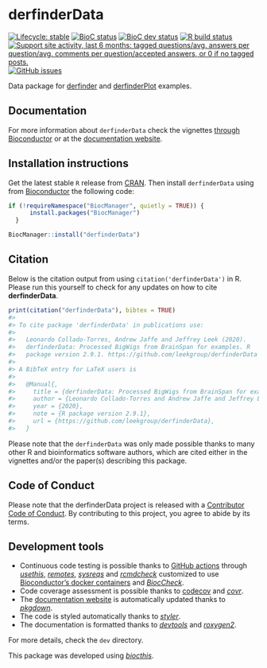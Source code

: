 
<!-- README.md is generated from README.Rmd. Please edit that file -->

# derfinderData

<!-- badges: start -->

[![Lifecycle:
stable](https://img.shields.io/badge/lifecycle-stable-brightgreen.svg)](https://www.tidyverse.org/lifecycle/#stable)
[![BioC
status](http://bioconductor.org/shields/build/release/data-experiment/derfinderData.svg)](http://bioconductor.org/checkResults/release/data-experiment-LATEST/derfinderData/)
[![BioC dev
status](http://bioconductor.org/shields/build/devel/data-experiment/derfinderData.svg)](http://bioconductor.org/checkResults/devel/data-experiment-LATEST/derfinderData/)
[![R build
status](https://github.com/leekgroup/derfinderData/workflows/R-CMD-check-bioc/badge.svg)](https://github.com/leekgroup/derfinderData/actions)
[![Support site activity, last 6 months: tagged questions/avg. answers
per question/avg. comments per question/accepted answers, or 0 if no
tagged
posts.](http://www.bioconductor.org/shields/posts/derfinderData.svg)](https://support.bioconductor.org/t/derfinderData/)
[![GitHub
issues](https://img.shields.io/github/issues/leekgroup/derfinderData)](https://github.com/leekgroup/derfinderData/issues)
<!-- badges: end -->

Data package for [derfinder](http://bioconductor.org/packages/derfinder)
and [derfinderPlot](http://bioconductor.org/packages/derfinderPlot)
examples.

## Documentation

For more information about `derfinderData` check the vignettes [through
Bioconductor](http://bioconductor.org/packages/derfinderData) or at the
[documentation website](http://leekgroup.github.io/derfinderData).

## Installation instructions

Get the latest stable `R` release from
[CRAN](http://cran.r-project.org/). Then install `derfinderData` using
from [Bioconductor](http://bioconductor.org/) the following code:

``` r
if (!requireNamespace("BiocManager", quietly = TRUE)) {
      install.packages("BiocManager")
  }

BiocManager::install("derfinderData")
```

## Citation

Below is the citation output from using `citation('derfinderData')` in
R. Please run this yourself to check for any updates on how to cite
**derfinderData**.

``` r
print(citation("derfinderData"), bibtex = TRUE)
#> 
#> To cite package 'derfinderData' in publications use:
#> 
#>   Leonardo Collado-Torres, Andrew Jaffe and Jeffrey Leek (2020).
#>   derfinderData: Processed BigWigs from BrainSpan for examples. R
#>   package version 2.9.1. https://github.com/leekgroup/derfinderData
#> 
#> A BibTeX entry for LaTeX users is
#> 
#>   @Manual{,
#>     title = {derfinderData: Processed BigWigs from BrainSpan for examples},
#>     author = {Leonardo Collado-Torres and Andrew Jaffe and Jeffrey Leek},
#>     year = {2020},
#>     note = {R package version 2.9.1},
#>     url = {https://github.com/leekgroup/derfinderData},
#>   }
```

Please note that the `derfinderData` was only made possible thanks to
many other R and bioinformatics software authors, which are cited either
in the vignettes and/or the paper(s) describing this package.

## Code of Conduct

Please note that the derfinderData project is released with a
[Contributor Code of
Conduct](https://contributor-covenant.org/version/2/0/CODE_OF_CONDUCT.html).
By contributing to this project, you agree to abide by its terms.

## Development tools

-   Continuous code testing is possible thanks to [GitHub
    actions](https://www.tidyverse.org/blog/2020/04/usethis-1-6-0/)
    through *[usethis](https://CRAN.R-project.org/package=usethis)*,
    *[remotes](https://CRAN.R-project.org/package=remotes)*,
    *[sysreqs](https://github.com/r-hub/sysreqs)* and
    *[rcmdcheck](https://CRAN.R-project.org/package=rcmdcheck)*
    customized to use [Bioconductor’s docker
    containers](https://www.bioconductor.org/help/docker/) and
    *[BiocCheck](https://bioconductor.org/packages/3.12/BiocCheck)*.
-   Code coverage assessment is possible thanks to
    [codecov](https://codecov.io/gh) and
    *[covr](https://CRAN.R-project.org/package=covr)*.
-   The [documentation
    website](http://leekgroup.github.io/derfinderData) is automatically
    updated thanks to
    *[pkgdown](https://CRAN.R-project.org/package=pkgdown)*.
-   The code is styled automatically thanks to
    *[styler](https://CRAN.R-project.org/package=styler)*.
-   The documentation is formatted thanks to
    *[devtools](https://CRAN.R-project.org/package=devtools)* and
    *[roxygen2](https://CRAN.R-project.org/package=roxygen2)*.

For more details, check the `dev` directory.

This package was developed using
*[biocthis](https://bioconductor.org/packages/3.12/biocthis)*.
